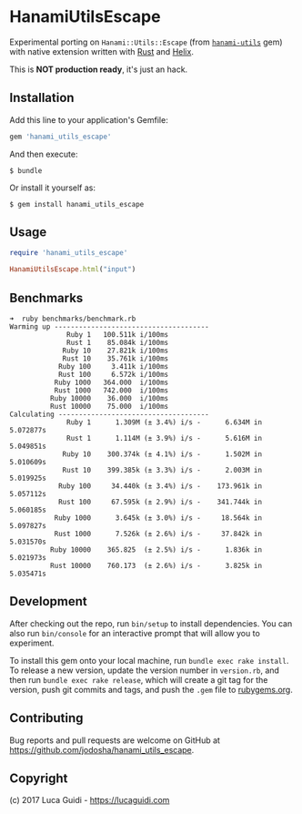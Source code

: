 # HanamiUtilsEscape

Experimental porting on `Hanami::Utils::Escape` (from [`hanami-utils`](http://hanamirb.org) gem) with native extension written with [Rust](https://www.rust-lang.org/) and [Helix](https://usehelix.com/).

This is **NOT production ready**, it's just an hack.

## Installation

Add this line to your application's Gemfile:

```ruby
gem 'hanami_utils_escape'
```

And then execute:

    $ bundle

Or install it yourself as:

    $ gem install hanami_utils_escape

## Usage

```ruby
require 'hanami_utils_escape'

HanamiUtilsEscape.html("input")
```

## Benchmarks

```shell
➜  ruby benchmarks/benchmark.rb
Warming up --------------------------------------
              Ruby 1   100.511k i/100ms
              Rust 1    85.084k i/100ms
             Ruby 10    27.821k i/100ms
             Rust 10    35.761k i/100ms
            Ruby 100     3.411k i/100ms
            Rust 100     6.572k i/100ms
           Ruby 1000   364.000  i/100ms
           Rust 1000   742.000  i/100ms
          Ruby 10000    36.000  i/100ms
          Rust 10000    75.000  i/100ms
Calculating -------------------------------------
              Ruby 1      1.309M (± 3.4%) i/s -      6.634M in   5.072877s
              Rust 1      1.114M (± 3.9%) i/s -      5.616M in   5.049851s
             Ruby 10    300.374k (± 4.1%) i/s -      1.502M in   5.010609s
             Rust 10    399.385k (± 3.3%) i/s -      2.003M in   5.019925s
            Ruby 100     34.440k (± 3.4%) i/s -    173.961k in   5.057112s
            Rust 100     67.595k (± 2.9%) i/s -    341.744k in   5.060185s
           Ruby 1000      3.645k (± 3.0%) i/s -     18.564k in   5.097827s
           Rust 1000      7.526k (± 2.6%) i/s -     37.842k in   5.031570s
          Ruby 10000    365.825  (± 2.5%) i/s -      1.836k in   5.021973s
          Rust 10000    760.173  (± 2.6%) i/s -      3.825k in   5.035471s
```

## Development

After checking out the repo, run `bin/setup` to install dependencies. You can also run `bin/console` for an interactive prompt that will allow you to experiment.

To install this gem onto your local machine, run `bundle exec rake install`. To release a new version, update the version number in `version.rb`, and then run `bundle exec rake release`, which will create a git tag for the version, push git commits and tags, and push the `.gem` file to [rubygems.org](https://rubygems.org).

## Contributing

Bug reports and pull requests are welcome on GitHub at https://github.com/jodosha/hanami_utils_escape.

## Copyright

(c) 2017 Luca Guidi - https://lucaguidi.com
